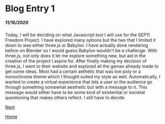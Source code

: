 # Blog Entry 1
##### 11/16/2020

Today, I will be deciding on what Javascript tool I will use for the SEP11 Freedom Project. 
I have explored many options but the two that I limited it down to was either three.js or Babylon.
I have actually done rendering before on Blender so I would guess Babylon wouldn't be a challenge. 
With three.js, not only does it let me explore something new, but aid in the creation of the project I aspire for.
After finally making my decision of three.js, I went to their website and explored all the games already made to get some ideas.
Most had a certain aethetic that was low poly or a monochrome theme which I thought suited my style as well.
Automatically, I wanted to create a virtual experience that lets a user or the audience go through something somewhat aesthetic but with a message to it.
This message would either have to be some kind of  existential or societal questioning that makes others reflect. I still have to decide.

[Next](entry02.md)

[Home](../README.md)